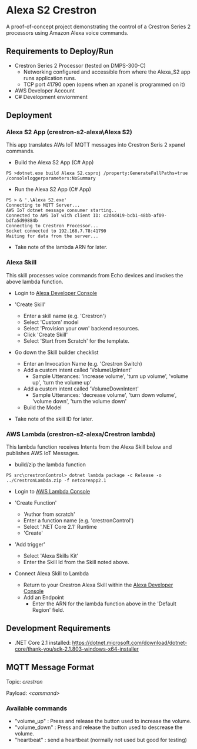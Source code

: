 # Alexa S2 Crestron

A proof-of-concept project demonstrating the control of a Crestron Series 2 processors using Amazon Alexa voice commands. 

## Requirements to Deploy/Run

- Crestron Series 2 Processor (tested on DMPS-300-C)
    - Networking configured and accessible from where the Alexa_S2 app runs application runs.
    - TCP port 41790 open (opens when an xpanel is programmed on it)
- AWS Developer Account
- C# Development enviornment

## Deployment

### Alexa S2 App (crestron-s2-alexa\Alexa S2)
This app translates AWs IoT MQTT messages into Crestron Seris 2 xpanel commands. 

- Build the Alexa S2 App (C# App)
```
PS >dotnet.exe build Alexa S2.csproj /property:GenerateFullPaths=true /consoleloggerparameters:NoSummary
```

- Run the Alexa S2 App (C# App)
```
PS > & '.\Alexa S2.exe'
Connecting to MQTT Server...
AWS IoT dotnet message consumer starting..
Connected to AWS IoT with client ID: c2d4d419-bcb1-48bb-af09-bdfa5d99884b
Connecting to Crestron Processor...
Socket connected to 192.168.7.78:41790
Waiting for data from the server...
```

- Take note of the lambda ARN for later.

### Alexa Skill
This skill processes voice commands from Echo devices and invokes the above lambda function.

- Login to [Alexa Developer Console](https://developer.amazon.com/alexa/console)

- 'Create Skill'
  - Enter a skill name (e.g. 'Crestron') 
  - Select 'Custom' model
  - Select 'Provision your own' backend resources.
  - Click 'Create Skill'
  - Select 'Start from Scratch' for the template.

- Go down the Skill builder checklist
  - Enter an Invocation Name (e.g. 'Crestron Switch)
  - Add a custom intent called 'VolumeUpIntent'
    - Sample Utterances: 'increase volume', 'turn up volume', 'volume up', 'turn the volume up'
  - Add a custom intent called 'VolumeDownIntent'
    - Sample Utterances: 'decrease volume', 'turn down volume', 'volume down', 'turn the volume down'
  - Build the Model

- Take note of the skill ID for later.


### AWS Lambda (crestron-s2-alexa/Crestron lambda)
This lambda function receives Intents from the Alexa Skill below and publishes AWS IoT Messages.

- build/zip the lambda function
```
PS src\crestronControl> dotnet lambda package -c Release -o ../CrestronLambda.zip -f netcoreapp2.1
```

- Login to [AWS Lambda Console](https://console.aws.amazon.com/lambda)

- 'Create Function'
  - 'Author from scratch'
  - Enter a function name (e.g. 'crestronControl')
  - Select '.NET Core 2.1' Runtime
  - 'Create'

- 'Add trigger'
  - Select 'Alexa Skills Kit'
  - Enter the Skill Id from the Skill noted above.


- Connect Alexa Skill to Lambda
  - Return to your Crestron Alexa Skill within the [Alexa Developer Console](https://developer.amazon.com/alexa/console)
  - Add an Endpoint
    - Enter the ARN for the lambda function above in the 'Default Region' field.

## Development Requirements

- .NET Core 2.1 installed: https://dotnet.microsoft.com/download/dotnet-core/thank-you/sdk-2.1.803-windows-x64-installer

## MQTT Message Format

Topic: *crestron*

Payload: *\<command\>*

### Available commands
- "volume_up" : Press and release the button used to increase the volume.
- "volume_down" : Press and release the button used to descrease the volume.
- "heartbeat" : send a heartbeat (normally not used but good for testing)
